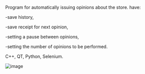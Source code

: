 Program for automatically issuing opinions about the store. 
have:

-save history,

-save receipt for next opinion,

-setting a pause between opinions,

-setting the number of opinions to be performed.

C++, QT, Python, Selenium.

![image](https://user-images.githubusercontent.com/16858800/175792394-3df7123b-5986-4cd9-8a66-e754d4f8178a.png)

